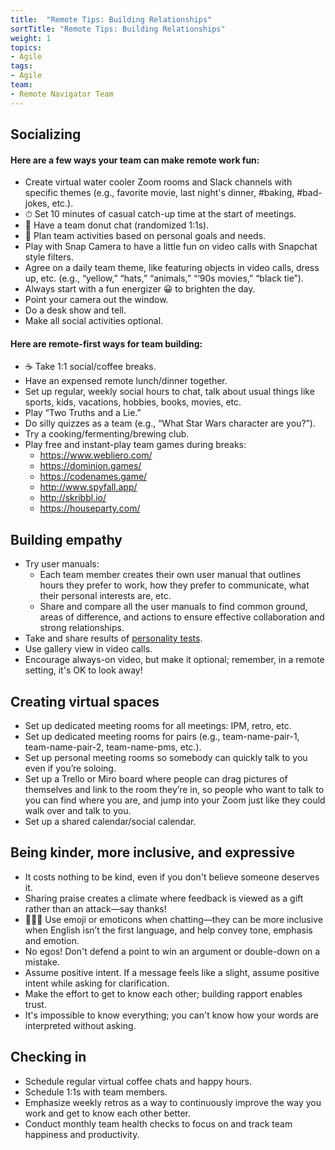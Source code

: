 ```yaml
---
title:  "Remote Tips: Building Relationships"
sortTitle: "Remote Tips: Building Relationships"
weight: 1
topics:
- Agile
tags:
- Agile
team:
- Remote Navigator Team
---
```


## Socializing

#### Here are a few ways your team can make remote work fun:

- Create virtual water cooler Zoom rooms and Slack channels with specific themes (e.g., favorite movie, last night's dinner, #baking, #bad-jokes, etc.).
- ⏱ Set 10 minutes of casual catch-up time at the start of meetings.
- 🍩 Have a team donut chat (randomized 1:1s).
- 🥅 Plan team activities based on personal goals and needs.
- Play with Snap Camera to have a little fun on video calls with Snapchat style filters.
- Agree on a daily team theme, like featuring objects in video calls, dress up, etc. (e.g., “yellow,” “hats,” “animals,” “‘90s movies,” “black tie”).
- Always start with a fun energizer 😀 to brighten the day.
- Point your camera out the window.
- Do a desk show and tell.
- Make all social activities optional.

#### Here are remote-first ways for team building:

- ☕️ Take 1:1 social/coffee breaks.
- Have an expensed remote lunch/dinner together.
- Set up regular, weekly social hours to chat, talk about usual things like sports, kids, vacations, hobbies, books, movies, etc.
- Play “Two Truths and a Lie.”
- Do silly quizzes as a team (e.g., “What Star Wars character are you?”).
- Try a cooking/fermenting/brewing club.
- Play free and instant-play team games during breaks:
    - https://www.webliero.com/
    - https://dominion.games/
    - https://codenames.game/
    - http://www.spyfall.app/
    - http://skribbl.io/
    - https://houseparty.com/

## Building empathy 
- Try user manuals:
    - Each team member creates their own user manual that outlines hours they prefer to work, how they prefer to communicate, what their personal interests are, etc.
    - Share and compare all the user manuals to find common ground, areas of difference, and actions to ensure effective collaboration and strong relationships.
- Take and share results of [personality tests](https://www.16personalities.com/).
- Use gallery view in video calls.
- Encourage always-on video, but make it optional; remember, in a remote setting, it's OK to look away!

## Creating virtual spaces
- Set up dedicated meeting rooms for all meetings: IPM, retro, etc.
- Set up dedicated meeting rooms for pairs (e.g., team-name-pair-1, team-name-pair-2, team-name-pms, etc.).
- Set up personal meeting rooms so somebody can quickly talk to you even if you’re soloing.
- Set up a Trello or Miro board where people can drag pictures of themselves and link to the room they’re in, so people who want to talk to you can find where you are, and jump into your Zoom just like they could walk over and talk to you.
- Set up a shared calendar/social calendar.

## Being kinder, more inclusive, and expressive
- It costs nothing to be kind, even if you don't believe someone deserves it.
- Sharing praise creates a climate where feedback is viewed as a gift rather than an attack—say thanks!
- 👩🏻‍🏫 Use emoji or emoticons when chatting—they can be more inclusive when English isn’t the first language, and help convey tone, emphasis and emotion.
- No egos! Don't defend a point to win an argument or double-down on a mistake.
- Assume positive intent. If a message feels like a slight, assume positive intent while asking for clarification.
- Make the effort to get to know each other; building rapport enables trust.
- It's impossible to know everything; you can't know how your words are interpreted without asking.

## Checking in
- Schedule regular virtual coffee chats and happy hours.
- Schedule 1:1s with team members.
- Emphasize weekly retros as a way to continuously improve the way you work and get to know each other better.
- Conduct monthly team health checks to focus on and track team happiness and productivity.
